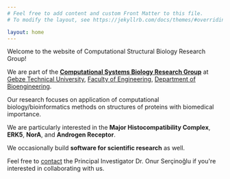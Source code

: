 ```yaml
---
# Feel free to add content and custom Front Matter to this file.
# To modify the layout, see https://jekyllrb.com/docs/themes/#overriding-theme-defaults

layout: home
---
```


Welcome to the website of Computational Structural Biology Research Group! 

We are part of the <a href="https://www.systemsbiology.info.tr">**Computational Systems Biology Research Group**</a> at <a href="https://www.gtu.edu.tr">Gebze Technical University</a>, <a href="https://www.gtu.edu.tr/kategori/41/3/display.aspx?languageId=1">Faculty of Engineering</a>, <a href="https://www.gtu.edu.tr/kategori/307/3/biyomuhendislik.aspx">Department of Bioengineering</a>. 

Our research focuses on application of computational biology/bioinformatics methods on structures of proteins with biomedical importance. 

We are particularly interested in the **Major Histocompatibility Complex**, **ERK5**, **NorA**, and **Androgen Receptor**. 

We occasionally build **software for scientific research** as well.

Feel free to <a href="mailto:osercinoglu@gtu.edu.tr">contact</a> the Principal Investigator Dr. Onur Serçinoğlu if you're interested in collaborating with us.